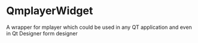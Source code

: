 # QmplayerWidget
A wrapper for mplayer which could be used in any QT application and even in Qt Designer form designer
